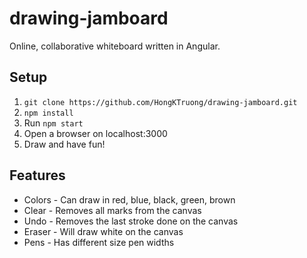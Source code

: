 # drawing-jamboard
Online, collaborative whiteboard written in Angular.

## Setup
1. `git clone https://github.com/HongKTruong/drawing-jamboard.git`
2. `npm install`
3. Run `npm start`
4. Open a browser on localhost:3000
5. Draw and have fun!

## Features
- Colors - Can draw in red, blue, black, green, brown
- Clear - Removes all marks from the canvas
- Undo - Removes the last stroke done on the canvas
- Eraser - Will draw white on the canvas 
- Pens - Has different size pen widths
